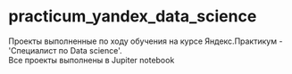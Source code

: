 # practicum_yandex_data_science
Проекты выполненные по ходу обучения на курсе Яндекс.Практикум - 'Специалист по Data science'.  
Все проекты выполнены в Jupiter notebook
